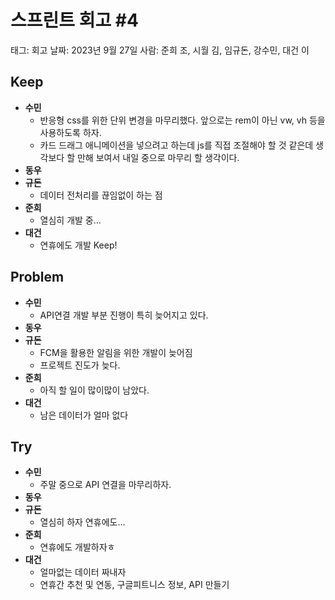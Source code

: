 # 스프린트 회고 #4

태그: 회고
날짜: 2023년 9월 27일
사람: 준희 조, 시월 김, 임규돈, 강수민, 대건 이

## Keep

- **수민**
    - 반응형 css를 위한 단위 변경을 마무리했다. 앞으로는 rem이 아닌 vw, vh 등을 사용하도록 하자.
    - 카드 드래그 애니메이션을 넣으려고 하는데 js를 직접 조절해야 할 것 같은데 생각보다 할 만해 보여서 내일 중으로 마무리 할 생각이다.
- **동우**
- **규돈**
    - 데이터 전처리를 끊임없이 하는 점
- **준희**
    - 열심히 개발 중…
- **대건**
    - 연휴에도 개발 Keep!

## Problem

- **수민**
    - API연결 개발 부분 진행이 특히 늦어지고 있다.
- **동우**
- **규돈**
    - FCM을 활용한 알림을 위한 개발이 늦어짐
    - 프로젝트 진도가 늦다.
- **준희**
    - 아직 할 일이 많이많이 남았다.
- **대건**
    - 남은 데이터가 얼마 없다

## Try

- **수민**
    - 주말 중으로 API 연결을 마무리하자.
- **동우**
- **규돈**
    - 열심히 하자 연휴에도…
- **준희**
    - 연휴에도 개발하자ㅎ
- **대건**
    - 얼마없는 데이터 짜내자
    - 연휴간 추천 및 연동, 구글피트니스 정보,  API 만들기